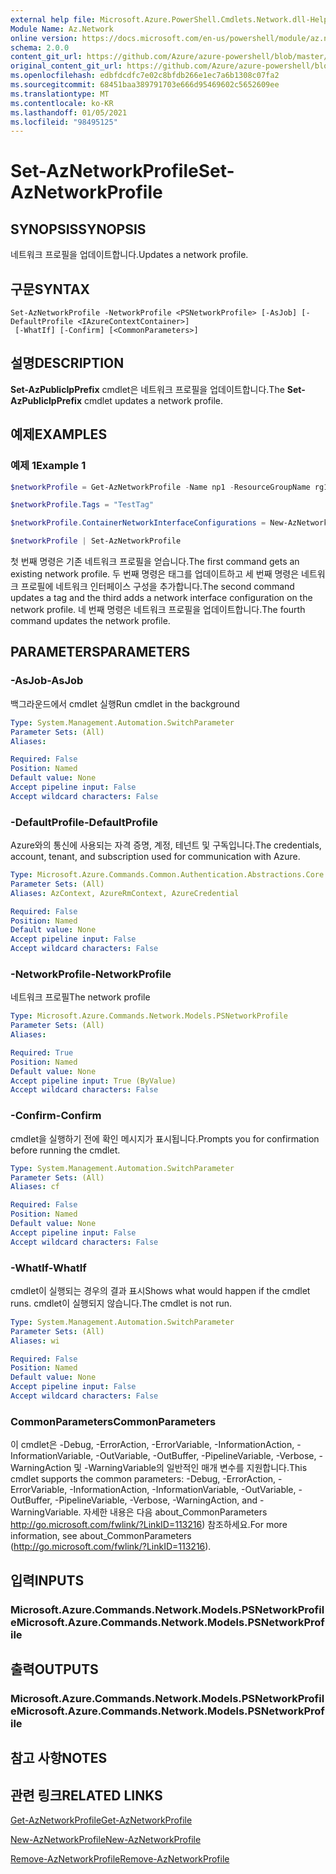 ```yaml
---
external help file: Microsoft.Azure.PowerShell.Cmdlets.Network.dll-Help.xml
Module Name: Az.Network
online version: https://docs.microsoft.com/en-us/powershell/module/az.network/set-aznetworkprofile
schema: 2.0.0
content_git_url: https://github.com/Azure/azure-powershell/blob/master/src/Network/Network/help/Set-AzNetworkProfile.md
original_content_git_url: https://github.com/Azure/azure-powershell/blob/master/src/Network/Network/help/Set-AzNetworkProfile.md
ms.openlocfilehash: edbfdcdfc7e02c8bfdb266e1ec7a6b1308c07fa2
ms.sourcegitcommit: 68451baa389791703e666d95469602c5652609ee
ms.translationtype: MT
ms.contentlocale: ko-KR
ms.lasthandoff: 01/05/2021
ms.locfileid: "98495125"
---
```

# <span data-ttu-id="92c1b-101">Set-AzNetworkProfile</span><span class="sxs-lookup"><span data-stu-id="92c1b-101">Set-AzNetworkProfile</span></span>

## <span data-ttu-id="92c1b-102">SYNOPSIS</span><span class="sxs-lookup"><span data-stu-id="92c1b-102">SYNOPSIS</span></span>
<span data-ttu-id="92c1b-103">네트워크 프로필을 업데이트합니다.</span><span class="sxs-lookup"><span data-stu-id="92c1b-103">Updates a network profile.</span></span>

## <span data-ttu-id="92c1b-104">구문</span><span class="sxs-lookup"><span data-stu-id="92c1b-104">SYNTAX</span></span>

```
Set-AzNetworkProfile -NetworkProfile <PSNetworkProfile> [-AsJob] [-DefaultProfile <IAzureContextContainer>]
 [-WhatIf] [-Confirm] [<CommonParameters>]
```

## <span data-ttu-id="92c1b-105">설명</span><span class="sxs-lookup"><span data-stu-id="92c1b-105">DESCRIPTION</span></span>
<span data-ttu-id="92c1b-106">**Set-AzPublicIpPrefix** cmdlet은 네트워크 프로필을 업데이트합니다.</span><span class="sxs-lookup"><span data-stu-id="92c1b-106">The **Set-AzPublicIpPrefix** cmdlet updates a network profile.</span></span>

## <span data-ttu-id="92c1b-107">예제</span><span class="sxs-lookup"><span data-stu-id="92c1b-107">EXAMPLES</span></span>

### <span data-ttu-id="92c1b-108">예제 1</span><span class="sxs-lookup"><span data-stu-id="92c1b-108">Example 1</span></span>
```powershell
$networkProfile = Get-AzNetworkProfile -Name np1 -ResourceGroupName rg1

$networkProfile.Tags = "TestTag"

$networkProfile.ContainerNetworkInterfaceConfigurations = New-AzNetworkProfileContainerNicConfig -Name cnicconfig1

$networkProfile | Set-AzNetworkProfile
```

<span data-ttu-id="92c1b-109">첫 번째 명령은 기존 네트워크 프로필을 얻습니다.</span><span class="sxs-lookup"><span data-stu-id="92c1b-109">The first command gets an existing network profile.</span></span> <span data-ttu-id="92c1b-110">두 번째 명령은 태그를 업데이트하고 세 번째 명령은 네트워크 프로필에 네트워크 인터페이스 구성을 추가합니다.</span><span class="sxs-lookup"><span data-stu-id="92c1b-110">The second command updates a tag and the third adds a network interface configuration on the network profile.</span></span> <span data-ttu-id="92c1b-111">네 번째 명령은 네트워크 프로필을 업데이트합니다.</span><span class="sxs-lookup"><span data-stu-id="92c1b-111">The fourth command updates the network profile.</span></span>

## <span data-ttu-id="92c1b-112">PARAMETERS</span><span class="sxs-lookup"><span data-stu-id="92c1b-112">PARAMETERS</span></span>

### <span data-ttu-id="92c1b-113">-AsJob</span><span class="sxs-lookup"><span data-stu-id="92c1b-113">-AsJob</span></span>
<span data-ttu-id="92c1b-114">백그라운드에서 cmdlet 실행</span><span class="sxs-lookup"><span data-stu-id="92c1b-114">Run cmdlet in the background</span></span>

```yaml
Type: System.Management.Automation.SwitchParameter
Parameter Sets: (All)
Aliases:

Required: False
Position: Named
Default value: None
Accept pipeline input: False
Accept wildcard characters: False
```

### <span data-ttu-id="92c1b-115">-DefaultProfile</span><span class="sxs-lookup"><span data-stu-id="92c1b-115">-DefaultProfile</span></span>
<span data-ttu-id="92c1b-116">Azure와의 통신에 사용되는 자격 증명, 계정, 테넌트 및 구독입니다.</span><span class="sxs-lookup"><span data-stu-id="92c1b-116">The credentials, account, tenant, and subscription used for communication with Azure.</span></span>

```yaml
Type: Microsoft.Azure.Commands.Common.Authentication.Abstractions.Core.IAzureContextContainer
Parameter Sets: (All)
Aliases: AzContext, AzureRmContext, AzureCredential

Required: False
Position: Named
Default value: None
Accept pipeline input: False
Accept wildcard characters: False
```

### <span data-ttu-id="92c1b-117">-NetworkProfile</span><span class="sxs-lookup"><span data-stu-id="92c1b-117">-NetworkProfile</span></span>
<span data-ttu-id="92c1b-118">네트워크 프로필</span><span class="sxs-lookup"><span data-stu-id="92c1b-118">The network profile</span></span>

```yaml
Type: Microsoft.Azure.Commands.Network.Models.PSNetworkProfile
Parameter Sets: (All)
Aliases:

Required: True
Position: Named
Default value: None
Accept pipeline input: True (ByValue)
Accept wildcard characters: False
```

### <span data-ttu-id="92c1b-119">-Confirm</span><span class="sxs-lookup"><span data-stu-id="92c1b-119">-Confirm</span></span>
<span data-ttu-id="92c1b-120">cmdlet을 실행하기 전에 확인 메시지가 표시됩니다.</span><span class="sxs-lookup"><span data-stu-id="92c1b-120">Prompts you for confirmation before running the cmdlet.</span></span>

```yaml
Type: System.Management.Automation.SwitchParameter
Parameter Sets: (All)
Aliases: cf

Required: False
Position: Named
Default value: None
Accept pipeline input: False
Accept wildcard characters: False
```

### <span data-ttu-id="92c1b-121">-WhatIf</span><span class="sxs-lookup"><span data-stu-id="92c1b-121">-WhatIf</span></span>
<span data-ttu-id="92c1b-122">cmdlet이 실행되는 경우의 결과 표시</span><span class="sxs-lookup"><span data-stu-id="92c1b-122">Shows what would happen if the cmdlet runs.</span></span>
<span data-ttu-id="92c1b-123">cmdlet이 실행되지 않습니다.</span><span class="sxs-lookup"><span data-stu-id="92c1b-123">The cmdlet is not run.</span></span>

```yaml
Type: System.Management.Automation.SwitchParameter
Parameter Sets: (All)
Aliases: wi

Required: False
Position: Named
Default value: None
Accept pipeline input: False
Accept wildcard characters: False
```

### <span data-ttu-id="92c1b-124">CommonParameters</span><span class="sxs-lookup"><span data-stu-id="92c1b-124">CommonParameters</span></span>
<span data-ttu-id="92c1b-125">이 cmdlet은 -Debug, -ErrorAction, -ErrorVariable, -InformationAction, -InformationVariable, -OutVariable, -OutBuffer, -PipelineVariable, -Verbose, -WarningAction 및 -WarningVariable의 일반적인 매개 변수를 지원합니다.</span><span class="sxs-lookup"><span data-stu-id="92c1b-125">This cmdlet supports the common parameters: -Debug, -ErrorAction, -ErrorVariable, -InformationAction, -InformationVariable, -OutVariable, -OutBuffer, -PipelineVariable, -Verbose, -WarningAction, and -WarningVariable.</span></span> <span data-ttu-id="92c1b-126">자세한 내용은 다음 about_CommonParameters http://go.microsoft.com/fwlink/?LinkID=113216) 참조하세요.</span><span class="sxs-lookup"><span data-stu-id="92c1b-126">For more information, see about_CommonParameters (http://go.microsoft.com/fwlink/?LinkID=113216).</span></span>

## <span data-ttu-id="92c1b-127">입력</span><span class="sxs-lookup"><span data-stu-id="92c1b-127">INPUTS</span></span>

### <span data-ttu-id="92c1b-128">Microsoft.Azure.Commands.Network.Models.PSNetworkProfile</span><span class="sxs-lookup"><span data-stu-id="92c1b-128">Microsoft.Azure.Commands.Network.Models.PSNetworkProfile</span></span>

## <span data-ttu-id="92c1b-129">출력</span><span class="sxs-lookup"><span data-stu-id="92c1b-129">OUTPUTS</span></span>

### <span data-ttu-id="92c1b-130">Microsoft.Azure.Commands.Network.Models.PSNetworkProfile</span><span class="sxs-lookup"><span data-stu-id="92c1b-130">Microsoft.Azure.Commands.Network.Models.PSNetworkProfile</span></span>

## <span data-ttu-id="92c1b-131">참고 사항</span><span class="sxs-lookup"><span data-stu-id="92c1b-131">NOTES</span></span>

## <span data-ttu-id="92c1b-132">관련 링크</span><span class="sxs-lookup"><span data-stu-id="92c1b-132">RELATED LINKS</span></span>

[<span data-ttu-id="92c1b-133">Get-AzNetworkProfile</span><span class="sxs-lookup"><span data-stu-id="92c1b-133">Get-AzNetworkProfile</span></span>](./Get-AzNetworkProfile.md)

[<span data-ttu-id="92c1b-134">New-AzNetworkProfile</span><span class="sxs-lookup"><span data-stu-id="92c1b-134">New-AzNetworkProfile</span></span>](./New-AzNetworkProfile.md)

[<span data-ttu-id="92c1b-135">Remove-AzNetworkProfile</span><span class="sxs-lookup"><span data-stu-id="92c1b-135">Remove-AzNetworkProfile</span></span>](./Remove-AzNetworkProfile.md)
